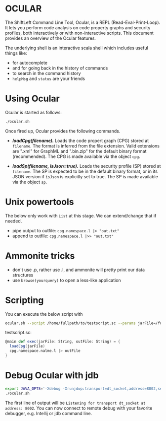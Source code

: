 # OCULAR

The ShiftLeft Command Line Tool, Ocular, is a REPL (Read-Eval-Print-Loop). It lets you perform code analysis on code property graphs and security profiles, both interactively or with non-interactive scripts. This document provides an overview of the Ocular features.

The underlying shell is an interactive scala shell which includes useful things like:
* <TAB> for autocomplete
* <UP> and <DOWN> for going back in the history of commands
* <CTRL-r> to search in the command history
* `helpMsg` and `status` are your friends

# Using Ocular

Ocular is started as follows: 

```bash
./ocular.sh
```

Once fired up, Ocular provides the following commands.

* ***loadCpg(filename).*** Loads the code propert graph (CPG) stored
     at `filename`. The format is inferred from the file
     extension. Valid extensions are ".xml" for GraphML and ".bin.zip"
     for the default binary format (recommended). The CPG is made
     available via the object `cpg`.
     
* ***loadSp(filename, isJson=true).*** Loads the security profile (SP)
     stored at `filename`. The SP is expected to be in the default
     binary format, or in its JSON version if `isJson` is explicitly
     set to true. The SP is made available via the object `sp`.

# Unix powertools

The below only work with `List` at this stage. We can extend/change that if needed.

* pipe output to outfile: `cpg.namespace.l |> "out.txt"`
* append to outfile: `cpg.namespace.l |>> "out.txt"`

# Ammonite tricks

* don't use .p, rather use .l, and ammonite will pretty print our data structures
* use `browse(yourquery)` to open a less-like application

# Scripting

You can execute the below script with 

```bash
ocular.sh --script /home/fullpath/to/testscript.sc --params jarFile=/fullpath/to/file.jar,outFile=out.cpg`
```

testscript.sc:
```scala
@main def exec(jarFile: String, outFile: String) = {
  loadCpg(jarFile)
  cpg.namespace.nalme.l |> outFile
}
```

# Debug Ocular with jdb
```bash
export JAVA_OPTS='-Xdebug -Xrunjdwp:transport=dt_socket,address=8002,server=y,suspend=n'
./ocular.sh
```
The first line of output will be `Listening for transport dt_socket at address: 8002`.  You can now connect to remote debug with your favorite debugger, e.g. Intellij or jdb command line.
